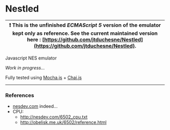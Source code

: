 # Nestled

| :exclamation:  This is the unfinished *ECMAScript 5* version of the emulator kept only as reference. See the current maintained version here : [https://github.com/jtduchesne/Nestled](https://github.com/jtduchesne/Nestled).   |
|-----------------------------------------|

Javascript NES emulator

*Work in progress...*


Fully tested using [Mocha.js](http://mochajs.org/) + [Chai.js](http://chaijs.com/)

---
### References

  * [nesdev.com](http://nesdev.com/)  indeed...
  * CPU:
    * http://nesdev.com/6502_cpu.txt
    * http://obelisk.me.uk/6502/reference.html
